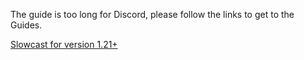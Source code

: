 The guide is too long for Discord, please follow the links to get to the Guides.

[Slowcast for version 1.21+](https://datapackhub.gitbook.io/slowcast/)
